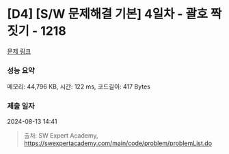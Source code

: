 # [D4] [S/W 문제해결 기본] 4일차 - 괄호 짝짓기 - 1218 

[문제 링크](https://swexpertacademy.com/main/code/problem/problemDetail.do?contestProbId=AV14eWb6AAkCFAYD) 

### 성능 요약

메모리: 44,796 KB, 시간: 122 ms, 코드길이: 417 Bytes

### 제출 일자

2024-08-13 14:41



> 출처: SW Expert Academy, https://swexpertacademy.com/main/code/problem/problemList.do